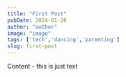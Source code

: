 ```yaml
---
title: "First Post"
pubDate: 2024-01-20
author: "author"
image: "image"
tags: ['tech','dancing','parenting']
slug: first-post
---
```


Content - this is just text